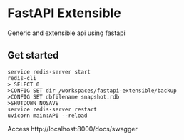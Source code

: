 # FastAPI Extensible

Generic and extensible api using fastapi

## Get started

```
service redis-server start
redis-cli
> SELECT 0
>CONFIG SET dir /workspaces/fastapi-extensible/backup
>CONFIG SET dbfilename snapshot.rdb
>SHUTDOWN NOSAVE
service redis-server restart
uvicorn main:API --reload
```

Access http://localhost:8000/docs/swagger